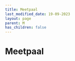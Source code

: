 ```yaml
---
title: Meetpaal
last_modified_date: 19-09-2023
layout: page
parent: M
has_children: false
---
```


Meetpaal
========

